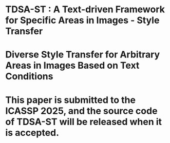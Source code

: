 # TDSA-ST : A Text-driven Framework for Specific Areas in Images - Style Transfer
# Diverse Style Transfer for Arbitrary Areas in Images Based on Text Conditions
# This paper is submitted to the ICASSP 2025, and the source code of TDSA-ST will be released when it is accepted.
